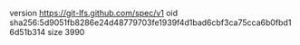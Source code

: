 version https://git-lfs.github.com/spec/v1
oid sha256:5d9051fb8286e24d48779703fe1939f4d1bad6cbf3ca75cca6b0fbd16d51b314
size 3990
